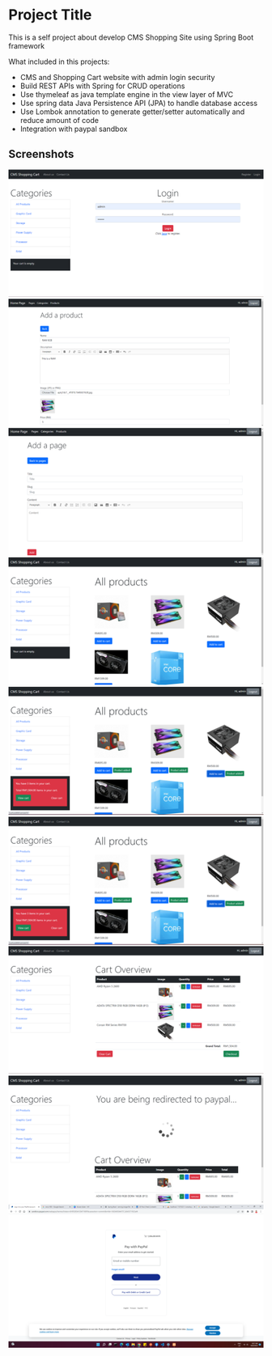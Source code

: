 # Project Title
This is a self project about develop CMS Shopping Site using Spring Boot framework

What included in this projects:
- CMS and Shopping Cart website with admin login security 
- Build REST APIs with Spring for CRUD operations
- Use thymeleaf as java template engine in the view layer of MVC
- Use spring data Java Persistence API (JPA) to handle database access 
- Use Lombok annotation to generate getter/setter automatically and reduce amount of code
- Integration with paypal sandbox 


## Screenshots

![App Screenshot](https://github.com/azwanazlan/cms-shopping-site/blob/main/screenshots/Screenshot%202022-09-18%20093328.png)
![App Screenshot](https://github.com/azwanazlan/cms-shopping-site/blob/main/screenshots/Screenshot%202022-09-18%20101607.png)
![App Screenshot](https://github.com/azwanazlan/cms-shopping-site/blob/main/screenshots/Screenshot%202022-09-18%20101054.png)
![App Screenshot](https://github.com/azwanazlan/cms-shopping-site/blob/main/screenshots/Screenshot%202022-09-18%20093438.png)
![App Screenshot](https://github.com/azwanazlan/cms-shopping-site/blob/main/screenshots/Screenshot%202022-09-18%20093537.png)
![App Screenshot](https://github.com/azwanazlan/cms-shopping-site/blob/main/screenshots/Screenshot%202022-09-18%20093537.png)
![App Screenshot](https://github.com/azwanazlan/cms-shopping-site/blob/main/screenshots/Screenshot%202022-09-18%20093706.png)
![App Screenshot](https://github.com/azwanazlan/cms-shopping-site/blob/main/screenshots/Screenshot%202022-09-18%20094106.png)
![App Screenshot](https://github.com/azwanazlan/cms-shopping-site/blob/main/screenshots/Screenshot%202022-09-18%20093810.png)
